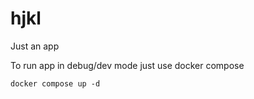 # hjkl

Just an app

To run app in debug/dev mode just use docker compose

```
docker compose up -d
```